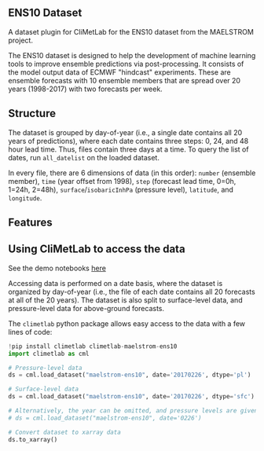 ## ENS10 Dataset

A dataset plugin for CliMetLab for the ENS10 dataset from the MAELSTROM project.

The ENS10 dataset is designed to help the development of machine learning tools to improve ensemble predictions via post-processing. It consists of the model output data of ECMWF "hindcast" experiments. These are ensemble forecasts with 10 ensemble members that are spread over 20 years (1998-2017) with two forecasts per week.

Structure
---------

The dataset is grouped by day-of-year (i.e., a single date contains all 20 years of predictions), where 
each date contains three steps: 0, 24, and 48 hour lead time. Thus, files contain three days at a time.
To query the list of dates, run `all_datelist` on the loaded dataset.

In every file, there are 6 dimensions of data (in this order): `number` (ensemble member), 
`time` (year offset from 1998), `step` (forecast lead time, 0=0h, 1=24h, 2=48h), 
`surface`/`isobaricInhPa` (pressure level), `latitude`, and `longitude`.

Features
--------

## Using CliMetLab to access the data

See the demo notebooks [here](https://github.com/spcl/climetlab-maelstrom-ens10/tree/main/notebooks)

Accessing data is performed on a date basis, where the dataset is organized by day-of-year (i.e., the file of each date contains all 20 forecasts at all of the 20 years). The dataset is also split to surface-level data, and pressure-level data for above-ground forecasts.

The `climetlab` python package allows easy access to the data with a few lines of code:

```python
!pip install climetlab climetlab-maelstrom-ens10
import climetlab as cml

# Pressure-level data
ds = cml.load_dataset("maelstrom-ens10", date='20170226', dtype='pl')

# Surface-level data
ds = cml.load_dataset("maelstrom-ens10", date='20170226', dtype='sfc')

# Alternatively, the year can be omitted, and pressure levels are given by default:
# ds = cml.load_dataset("maelstrom-ens10", date='0226')

# Convert dataset to xarray data
ds.to_xarray()
```
